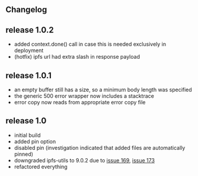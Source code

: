 Changelog
----

## release 1.0.2

- added context.done() call in case this is needed exclusively in deployment
- (hotfix) ipfs url had extra slash in response payload

## release 1.0.1

- an empty buffer still has a size, so a minimum body length was specified
- the generic 500 error wrapper now includes a stacktrace
- error copy now reads from appropriate error copy file

## release 1.0

- initial build
- added pin option
- disabled pin (investigation indicated that added files are automatically pinned)
- downgraded ipfs-utils to 9.0.2 due to [issue 169](https://github.com/ipfs/js-ipfs-utils/issues/169), [issue 173](https://github.com/ipfs/js-ipfs-utils/issues/173)
- refactored everything